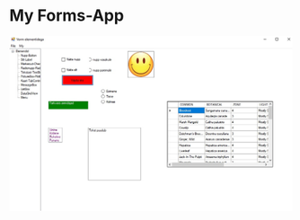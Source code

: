 #  My Forms-App
![Иллюстрация к проекту](https://github.com/Janika2201/Forms-App/blob/main/foto.jpg)

